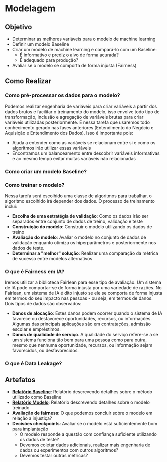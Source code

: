 # Modelagem

## Objetivo
* Determinar as melhores variáveis para o modelo de machine learning
* Definir um modelo Baseline
* Criar um modelo de machine learning e compará-lo com um Baseline:
  * É informativo e prediz o alvo de forma acurada?
  * É adequado para produção?
* Avaliar se o modelo se comporta de forma injusta (Fairness) 

## Como Realizar
### Como pré-processar os dados para o modelo?
Podemos realizar engenharia de variáveis para criar variáveis a partir dos dados brutos e facilitar o 
treinamento do modelo, isso envolve todo tipo de transformação, inclusão e agregação de variáveis brutas para criar 
variáveis utilizadas posteriormente. É nessa tarefa que usaremos todo conhecimento gerado nas fases anteriores 
(Entendimento do Negócio e Aquisição e Entendimento dos Dados). Isso é importante pois:
  * Ajuda a entender como as variáveis se relacionam entre si e como os algoritmos irão utilizar essas variáveis
  * Encontramos um balanceamento entre descobrir variáveis informativas e ao mesmo tempo evitar muitas variáveis não 
    relacionadas

### Como criar um modelo Baseline?
[comment]: <> (Abordar futuramente em detalhes essa questão)

### Como treinar o modelo?

Nessa tarefa será escolhido uma classe de algoritmos para trabalhar, o algoritmo escolhido irá depender dos dados.
O processo de treinamento inclui:
- **Escolha de uma estratégia de validação**: Como os dados irão ser separados entre conjunto de dados de treino, 
  validação e teste 
- **Construição do modelo**: Construir o modelo utilizando os dados de treino
- **Avaliação do modelo**: Avaliar o modelo no conjunto de dados de validação enquanto otimiza os hiperparâmetros e
  posteriormente nos dados de teste.
- **Determinar a "melhor" solução**: Realizar uma comparação da métrica de sucesso entre modelos alternativos 

### O que é Fairness em IA?

Iremos utilizar a biblioteca Fairlean para esse tipo de avaliação. Um sistema de IA pode comportar-se de forma injusta 
por uma variedade de razões. No Fairlean, um sistema de IA é dito injusto se ele se comporta de forma injusta em termos
do seu impacto nas pessoas - ou seja, em termos de danos. Dois tipos de dados são observados:

* **Danos de alocação**: Estes danos podem ocorrer quando o sistema de IA favorece ou desfavorece oportunidades, recursos, 
ou informações. Algumas das principais aplicações são em contratações, admissão escolar e empréstimos.
* **Danos de qualidade de serviço**. A qualidade do serviço refere-se a se um sistema funciona tão bem para uma pessoa 
como para outra, mesmo que nenhuma oportunidade, recursos, ou informação sejam favorecidos, ou desfavorecidos.


### O que é Data Leakage?
[comment]: <> (Abordar futuramente em detalhes essa questão)

## Artefatos 

* [**Relatório Baseline**](https://github.com/maetthil/TDSPTemplatePtBr/blob/master/Docs/Model/Baseline/Relat%C3%B3rio%20Baseline.md):
  Relatório descrevendo detalhes sobre o método utilizado como Baseline
* [**Relatório Modelo**](https://github.com/maetthil/TDSPTemplatePtBr/blob/master/Docs/Model/Model%201/Relat%C3%B3rio%20Modelo.md):
  Relatório descrevendo detalhes sobre o modelo treinado
* **Avaliação de fairness**: O que podemos concluir sobre o modelo em relação a injustiça?
* **Decisões checkpoints**: Avaliar se o modelo está suficientemente bom para implantação
  * O modelo responde a questão com confiança suficiente utilizando os dados de teste?
  * Devemos coletar dados adicionais, realizar mais engenharia de dados ou experimentos com outros algoritmos?
  * Devemos testar outras métricas?
  
[comment]: <> (Interpretação do modelo: - Gerar um relatório que explica o comportamento do modelo nos dados locais e em nuvem - Providenciar técnicas de interpretabilidade para as variáveis criadas)

